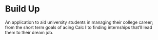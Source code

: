 # Build Up
An application to aid university students in managing their college career; from the short term goals of acing Calc I to finding
internships that'll lead them to their dream job.


